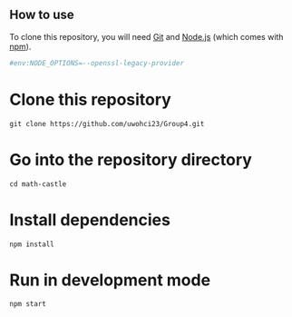 
## How to use

To clone this repository, you will need [Git](https://git-scm.com/) and [Node.js](https://nodejs.org/en/download/) (which comes with [npm](http://npmjs.com)).

```bash
#env:NODE_OPTIONS=--openssl-legacy-provider
```
# Clone this repository
```
git clone https://github.com/uwohci23/Group4.git
```
# Go into the repository directory
```
cd math-castle
```
# Install dependencies
```
npm install
```
# Run in development mode
```
npm start
```
